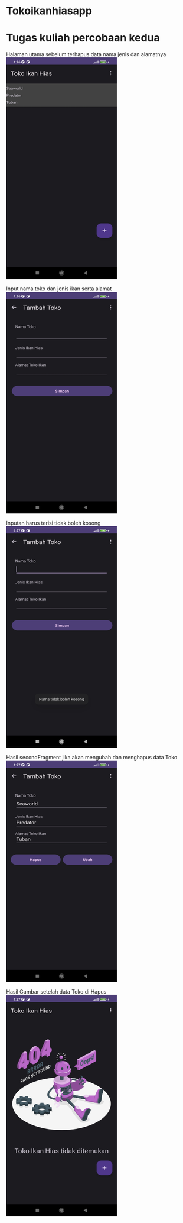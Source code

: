 # Tokoikanhiasapp
 Tugas kuliah percobaan kedua
 ==============================

Halaman utama sebelum terhapus data nama jenis dan alamatnya
<img src="Screenshot_2023-07-03-01-26-40-746_com.example.tokoikanhias.jpg" width="300" height="600">

Input nama toko dan jenis ikan serta alamat
<img src="Screenshot_2023-07-03-01-26-46-481_com.example.tokoikanhias.jpg" width="300" height="600">

Inputan harus terisi tidak boleh kosong
<img src="Screenshot_2023-07-03-01-27-01-547_com.example.tokoikanhias.jpg" width="300" height="600">

Hasil secondFragment jika akan mengubah dan menghapus data Toko
<img src="Screenshot_2023-07-03-01-27-21-466_com.example.tokoikanhias.jpg" width="300" height="600">

Hasil Gambar setelah data Toko di Hapus
<img src="Screenshot_2023-07-03-01-27-24-698_com.example.tokoikanhias.jpg" width="300" height="600">
